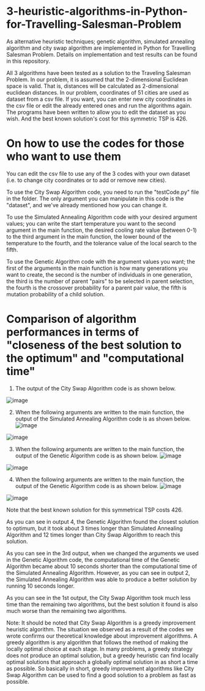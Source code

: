 # 3-heuristic-algorithms-in-Python-for-Travelling-Salesman-Problem
As alternative heuristic techniques; genetic algorithm, simulated annealing algorithm and city swap algorithm are implemented in Python for Travelling Salesman Problem. Details on implementation and test results can be found in this repository. 

All 3 algorithms have been tested as a solution to the Traveling Salesman Problem. In our problem, it is assumed that the 2-dimensional Euclidean space is valid. That is, distances will be calculated as 2-dimensional euclidean distances. In our problem, coordinates of 51 cities are used as dataset from a csv file. If you want, you can enter new city coordinates in the csv file or edit the already entered ones and run the algorithms again. The programs have been written to allow you to edit the dataset as you wish. 
And the best known solution's cost for this symmetric TSP is 426.

# On how to use the codes for those who want to use them
You can edit the csv file to use any of the 3 codes with your own dataset (i.e. to change city coordinates or to add or remove new cities).

To use the City Swap Algorithm code, you need to run the "testCode.py" file in the folder. The only argument you can manipulate in this code is the "dataset", and we've already mentioned how you can change it.

To use the Simulated Annealing Algorithm code with your desired argument values; you can write the start temperature you want to the second argument in the main function, the desired cooling rate value (between 0-1) to the third argument in the main function, the lower bound of the temperature to the fourth, and the tolerance value of the local search to the fifth.

To use the Genetic Algorithm code with the argument values you want; the first of the arguments in the main function is how many generations you want to create, the second is the number of individuals in one generation, the third is the number of parent "pairs" to be selected in parent selection, the fourth is the crossover probability for a parent pair value, the fifth is mutation probability of a child solution. 

# Comparison of algorithm performances in terms of "closeness of the best solution to the optimum" and "computational time"

1) The output of the City Swap Algorithm code is as shown below.

![image](https://user-images.githubusercontent.com/82934361/169900647-fb10fa0b-7619-471e-beaa-a8dbc55808cd.png)

2) When the following arguments are written to the main function, the output of the Simulated Annealing Algorithm code is as shown below.
![image](https://user-images.githubusercontent.com/82934361/169907189-3f5c0958-81c2-4234-83af-659759b58fba.png)

![image](https://user-images.githubusercontent.com/82934361/169902750-0e2cca4e-47df-413d-9473-574648d906ba.png)

3) When the following arguments are written to the main function, the output of the Genetic Algorithm code is as shown below.
![image](https://user-images.githubusercontent.com/82934361/169906970-3ba84ad1-7a45-4680-8194-c6ff123c3829.png)

![image](https://user-images.githubusercontent.com/82934361/169904072-0fdfb5aa-def6-477f-bee4-d0d7df74c07d.png)

4) When the following arguments are written to the main function, the output of the Genetic Algorithm code is as shown below.
![image](https://user-images.githubusercontent.com/82934361/169905468-c6044ea8-5ced-4332-9b26-611bdbd3dfe1.png)

![image](https://user-images.githubusercontent.com/82934361/169905598-890672d5-e243-46fb-9c24-503942d37c66.png)


Note that the best known solution for this symmetrical TSP costs 426. 

As you can see in output 4, the Genetic Algorithm found the closest solution to optimum, but it took about 3 times longer than Simulated Annealing Algorithm and 12 times longer than City Swap Algorithm to reach this solution. 

As you can see in the 3rd output, when we changed the arguments we used in the Genetic Algorithm code, the computational time of the Genetic Algorithm became about 10 seconds shorter than the computational time of the Simulated Annealing Algorithm. However, as you can see in output 2, the Simulated Annealing Algorithm was able to produce a better solution by running 10 seconds longer.

As you can see in the 1st output, the City Swap Algorithm took much less time than the remaining two algorithms, but the best solution it found is also much worse than the remaining two algorithms. 

Note: It should be noted that City Swap Algorithm is a greedy improvement heuristic algorithm. The situation we observed as a result of the codes we wrote confirms our theoretical knowledge about improvement algorithms. A greedy algorithm is any algorithm that follows the method of making the locally optimal choice at each stage. In many problems, a greedy strategy does not produce an optimal solution, but a greedy heuristic can find locally optimal solutions that approach a globally optimal solution in as short a time as possible. So basically in short, greedy improvement algorithms like City Swap Algorithm can be used to find a good solution to a problem as fast as possible.


